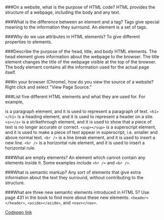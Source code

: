 ###On a website, what is the purpose of HTML code?
HTML provides the structure of a webpage, including the body and any text.

###What is the difference between an element and a tag?
Tags give special meaning to the information they surround. An element is a set of tags.

###Why do we use attributes in HTML elements?
To give different properties to elements.

###Describe the purpose of the head, title, and body HTML elements.
The head element gives information about the webpage to the browser. The title element changes the title of the webpage visible at the top of the browser. The body element contains all the information used for the actual page itself.

###In your browser (Chrome), how do you view the source of a website?
Right click and select "View Page Source."

###List five different HTML elements and what they are used for. For example, <p></p> is a paragraph element, and it is used to represent a paragraph of text.
`<h1></h1>` is a heading element, and it is used to represent a header on a site.
`<s></s>` is a strikethrough element, and it is used to show that a piece of text is no longer accurate or correct.
`<sup></sup>` is a superscript element, and it is used to make a piece of text appear in superscript, i.e. smaller and above normal text.
`<br />` is a line break element, and it is used to insert a new line.
`<hr />` is a horizontal rule element, and it is used to insert a horizontal rule.

###What are empty elements?
An element which cannot contain any elements inside it. Some examples include `<hr />` and `<br />`.

###What is semantic markup?
Any sort of elements that give extra information about the text they surround, without contributing to the structure.

###What are three new semantic elements introduced in HTML 5? Use page 431 in the book to find more about these new elements.
`<header></header>`, `<aside></aside>`, and `<nav></nav>`.


[Codepen link](https://codepen.io/rubyr/full/NWPygZp)
